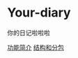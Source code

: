 # Your-diary
你的日记啦啦啦

[功能简介](https://www.processon.com/diagraming/5c5815cce4b08a7683bc5b2b)
[结构和分包](https://www.processon.com/diagraming/5c59ab36e4b048f108e52219)
